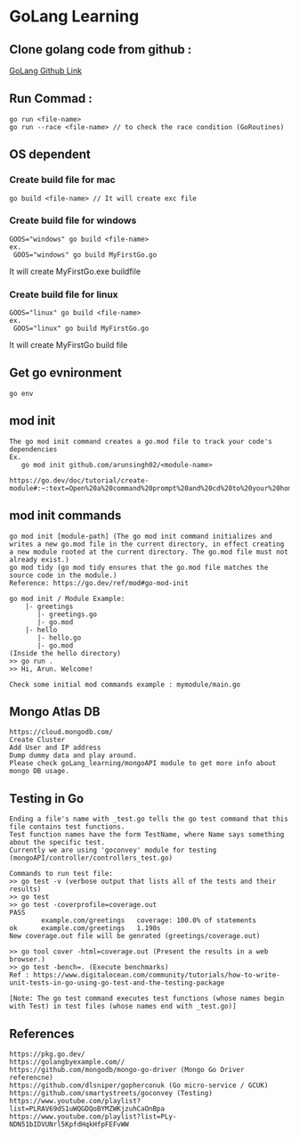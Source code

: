 # GoLang Learning

## Clone golang code from github :
[GoLang Github Link](https://github.com/arunsingh02/goLang_learning.git)

## Run Commad : 
```
go run <file-name>
go run --race <file-name> // to check the race condition (GoRoutines)
```

## OS dependent
### Create build file for mac
```
go build <file-name> // It will create exc file
```

### Create build file for windows
```
GOOS="windows" go build <file-name>
ex.  
 GOOS="windows" go build MyFirstGo.go
```
It will create MyFirstGo.exe buildfile

### Create build file for linux
```
GOOS="linux" go build <file-name>
ex.  
 GOOS="linux" go build MyFirstGo.go 
```
It will create MyFirstGo build file

## Get go evnironment 
```
go env
```

## mod init
```
The go mod init command creates a go.mod file to track your code's dependencies
Ex. 
   go mod init github.com/arunsingh02/<module-name>

https://go.dev/doc/tutorial/create-module#:~:text=Open%20a%20command%20prompt%20and%20cd%20to%20your%20home%20directory.&text=Create%20a%20greetings%20directory%20for%20your%20Go%20module%20source%20code.&text=Start%20your%20module%20using%20the,use%20example.com%2Fgreetings%20.
```

## mod init commands
```
go mod init [module-path] (The go mod init command initializes and writes a new go.mod file in the current directory, in effect creating a new module rooted at the current directory. The go.mod file must not already exist.)
go mod tidy (go mod tidy ensures that the go.mod file matches the source code in the module.)
Reference: https://go.dev/ref/mod#go-mod-init

go mod init / Module Example:
    |- greetings
       |- greetings.go
       |- go.mod
    |- hello
       |- hello.go
       |- go.mod
(Inside the hello directory)
>> go run .
>> Hi, Arun. Welcome!

Check some initial mod commands example : mymodule/main.go
```

## Mongo Atlas DB
```
https://cloud.mongodb.com/
Create Cluster
Add User and IP address
Dump dummy data and play around.
Please check goLang_learning/mongoAPI module to get more info about mongo DB usage.
```

## Testing in Go
```
Ending a file's name with _test.go tells the go test command that this file contains test functions.
Test function names have the form TestName, where Name says something about the specific test.
Currently we are using 'goconvey' module for testing (mongoAPI/controller/controllers_test.go)

Commands to run test file:
>> go test -v (verbose output that lists all of the tests and their results)
>> go test
>> go test -coverprofile=coverage.out
PASS
        example.com/greetings   coverage: 100.0% of statements
ok      example.com/greetings   1.190s
New coverage.out file will be genrated (greetings/coverage.out)

>> go tool cover -html=coverage.out (Present the results in a web browser.)
>> go test -bench=. (Execute benchmarks)
Ref : https://www.digitalocean.com/community/tutorials/how-to-write-unit-tests-in-go-using-go-test-and-the-testing-package

[Note: The go test command executes test functions (whose names begin with Test) in test files (whose names end with _test.go)]
```

## References
```
https://pkg.go.dev/
https://golangbyexample.com//
https://github.com/mongodb/mongo-go-driver (Mongo Go Driver referencne)
https://github.com/dlsniper/gopherconuk (Go micro-service / GCUK)
https://github.com/smartystreets/goconvey (Testing)
https://www.youtube.com/playlist?list=PLRAV69dS1uWQGDQoBYMZWKjzuhCaOnBpa
https://www.youtube.com/playlist?list=PLy-NDN51bIDVUNrl5KpfdHqkHfpFEFvWW
```
